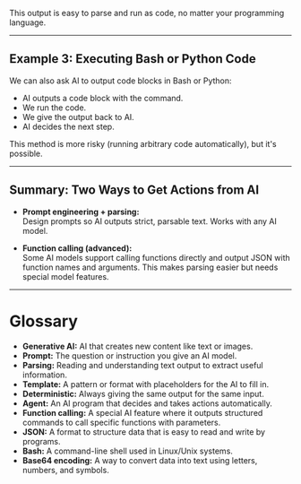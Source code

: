 
This output is easy to parse and run as code, no matter your programming language.

---

## Example 3: Executing Bash or Python Code

We can also ask AI to output code blocks in Bash or Python:

- AI outputs a code block with the command.
- We run the code.
- We give the output back to AI.
- AI decides the next step.

This method is more risky (running arbitrary code automatically), but it's possible.

---

## Summary: Two Ways to Get Actions from AI

- **Prompt engineering + parsing:**  
Design prompts so AI outputs strict, parsable text. Works with any AI model.

- **Function calling (advanced):**  
Some AI models support calling functions directly and output JSON with function names and arguments. This makes parsing easier but needs special model features.

---

# Glossary

- **Generative AI:** AI that creates new content like text or images.
- **Prompt:** The question or instruction you give an AI model.
- **Parsing:** Reading and understanding text output to extract useful information.
- **Template:** A pattern or format with placeholders for the AI to fill in.
- **Deterministic:** Always giving the same output for the same input.
- **Agent:** An AI program that decides and takes actions automatically.
- **Function calling:** A special AI feature where it outputs structured commands to call specific functions with parameters.
- **JSON:** A format to structure data that is easy to read and write by programs.
- **Bash:** A command-line shell used in Linux/Unix systems.
- **Base64 encoding:** A way to convert data into text using letters, numbers, and symbols.
